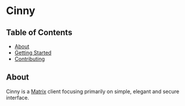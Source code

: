 # Cinny

## Table of Contents

- [About](#about)
- [Getting Started](https://cinny.in)
- [Contributing](./CONTRIBUTING.md)

## About <a name = "about"></a>

Cinny is a [Matrix](https://matrix.org) client focusing primarily on simple, elegant and secure interface.
